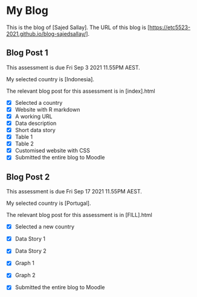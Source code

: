 # My Blog


This is the blog of [Sajed Sallay].
The URL of this blog is [https://etc5523-2021.github.io/blog-sajedsallay/].

## Blog Post 1

This assessment is due Fri Sep 3 2021 11.55PM AEST.

My selected country is [Indonesia].

The relevant blog post for this assessment is in [index].html

- [x] Selected a country
- [x] Website with R markdown 
- [x] A working URL
- [x] Data description
- [x] Short data story
- [x] Table 1
- [x] Table 2
- [x] Customised website with CSS
- [x] Submitted the entire blog to Moodle

## Blog Post 2

This assessment is due Fri Sep 17 2021 11.55PM AEST.

My selected country is [Portugal].

The relevant blog post for this assessment is in [FILL].html

- [x] Selected a new country
- [x] Data Story 1
- [x] Data Story 2
- [x] Graph 1
- [x] Graph 2
- [x] Submitted the entire blog to Moodle


